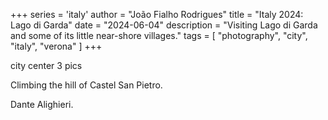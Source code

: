 +++
series = 'italy'
author = "João Fialho Rodrigues"
title = "Italy 2024: Lago di Garda"
date = "2024-06-04"
description = "Visiting Lago di Garda and some of its little near-shore villages."
tags = [
    "photography", "city", "italy", "verona"
]
+++

city center 3 pics

Climbing the hill of Castel San Pietro.

Dante Alighieri.
